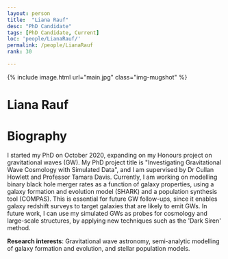 ```yaml
---
layout: person
title:  "Liana Rauf"
desc: "PhD Candidate"
tags: [PhD Candidate, Current]
loc: 'people/LianaRauf/'
permalink: /people/LianaRauf
rank: 30

---
```

 
{% include image.html url="main.jpg" class="img-mugshot" %}
<div class="text-center" markdown="1">

# Liana Rauf

</div>
 
# Biography
I started my PhD on October 2020, expanding on my Honours project on gravitational waves (GW). My PhD project title is "Investigating Gravitational Wave Cosmology with Simulated Data", and I am supervised by Dr Cullan Howlett and Professor Tamara Davis. Currently, I am working on modelling binary black hole merger rates as a function of galaxy properties, using a galaxy formation and evolution model (SHARK) and a population synthesis tool (COMPAS). This is essential for future GW follow-ups, since it enables galaxy redshift surveys to target galaxies that are likely to emit GWs. In future work, I can use my simulated GWs as probes for cosmology and large-scale structures, by applying new techniques such as the 'Dark Siren' method. 

**Research interests**: Gravitational wave astronomy, semi-analytic modelling of galaxy formation and evolution, and stellar population models. 
